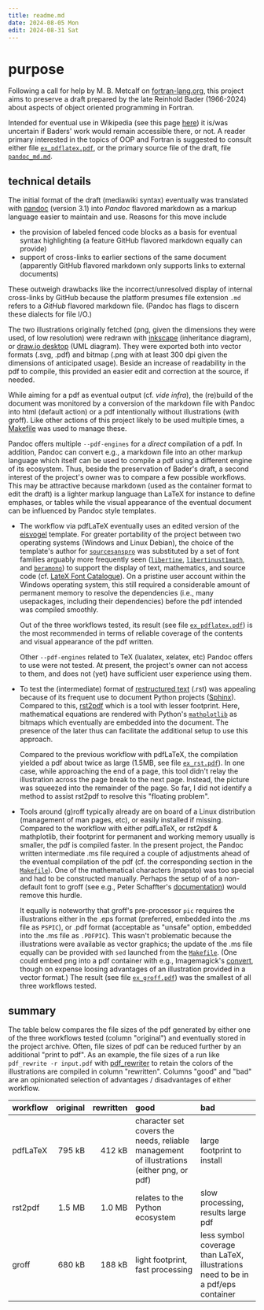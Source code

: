 ```yaml
---
title: readme.md
date: 2024-08-05 Mon
edit: 2024-08-31 Sat
---
```


# purpose

Following a call for help by M. B. Metcalf on
[fortran-lang.org](https://fortran-lang.discourse.group/t/reinhold-bader-1966-2024/8233/5),
this project aims to preserve a draft prepared by the late Reinhold Bader
(1966-2024) about aspects of object oriented programming in Fortran.

Intended for eventual use in Wikipedia (see this page
[here](https://en.wikipedia.org/wiki/User:RBaSc/draft_ftnoo))
it is/was uncertain if Baders' work would remain accessible there, or not.  A
reader primary interested in the topics of OOP and Fortran is suggested to
consult either file
[`ex_pdflatex.pdf`](ex_pdflatex.pdf),
or the primary source file of the draft,
file
[`pandoc_md.md`](pandoc_md.md).

## technical details

The initial format of the draft (mediawiki syntax) eventually was translated
with [pandoc](https://pandoc.org/) (version 3.1) into _Pandoc_ flavored markdown
as a markup language easier to maintain and use.  Reasons for this move include

- the provision of labeled fenced code blocks as a basis for eventual syntax
  highlighting (a feature GitHub flavored markdown equally can provide)
- support of cross-links to earlier sections of the same document (apparently
  GitHub flavored markdown only supports links to external documents)

These outweigh drawbacks like the incorrect/unresolved display of internal
cross-links by GitHub because the platform presumes file extension `.md` refers
to a _GitHub_ flavored markdown file.  (Pandoc has flags to discern these
dialects for file I/O.)

The two illustrations originally fetched (png, given the dimensions they were
used, of low resolution) were redrawn with [inkscape](https://inkscape.org/)
(inheritance diagram), or
[draw.io desktop](https://github.com/jgraph/drawio-desktop/releases) (UML
diagram).  They were exported both into vector formats (.svg, .pdf) and bitmap
(.png with at least 300 dpi given the dimensions of anticipated usage).  Beside
an increase of readability in the pdf to compile, this provided an easier edit
and correction at the source, if needed.

While aiming for a pdf as eventual output (cf. _vide infra_), the (re)build of
the document was monitored by a conversion of the markdown file with Pandoc into
html (default action) or a pdf intentionally without illustrations (with groff).
Like other actions of this project likely to be used multiple times, a
[Makefile](Makefile)
was used to manage these.

Pandoc offers multiple `--pdf-engines` for a _direct_ compilation of a pdf.  In
addition, Pandoc can convert e.g., a markdown file into an other markup language
which itself can be used to compile a pdf using a different engine of its
ecosystem.  Thus, beside the preservation of Bader's draft, a second interest of
the project's owner was to compare a few possible workflows.  This may be
attractive because markdown (used as the container format to edit the draft) is
a lighter markup language than LaTeX for instance to define emphases, or tables
while the visual appearance of the eventual document can be influenced by Pandoc
style templates.

- The workflow via pdfLaTeX eventually uses an edited version of the
  [eisvogel](https://github.com/Wandmalfarbe/pandoc-latex-template) template.
  For greater portability of the project between two operating systems (Windows
  and Linux Debian), the choice of the template's author for
  [`sourcesanspro`](https://ctan.org/pkg/sourcesanspro) was substituted
  by a set of font families arguably more frequently seen
  ([`libertine`](https://ctan.org/pkg/libertine),
  [`libertinust1math`](https://ctan.org/pkg/libertinust1math),
  and
  [`beramono`](https://ctan.org/pkg/bera)) to support the display of text,
  mathematics, and source code (cf.
  [LateX Font Catalogue](https://tug.org/FontCatalogue/mathfonts.html)).
  On a pristine user account within the Windows operating system, this still
  required a considerable amount of permanent memory to resolve the dependencies
  (i.e., many usepackages, including their dependencies) before the pdf intended
  was compiled smoothly.

  Out of the three workflows tested, its result (see file
  [`ex_pdflatex.pdf`](ex_pdflatex.pdf))
  is the most recommended in terms of reliable coverage of the contents and
  visual appearance of the pdf written.

  Other `--pdf-engines` related to TeX (lualatex, xelatex, etc) Pandoc offers to
  use were not tested.  At present, the project's owner can not access to them,
  and does not (yet) have sufficient user experience using them.
- To test the (intermediate) format of
  [restructured text](https://en.wikipedia.org/wiki/ReStructuredText)
  (.rst) was appealing because of its frequent use to document Python projects
  ([Sphinx](https://en.wikipedia.org/wiki/Sphinx_(documentation_generator))).
  Compared to this, [rst2pdf](https://rst2pdf.org/) which is a tool with lesser
  footprint.  Here, mathematical equations are rendered with Python's
  [`mathplotlib`](https://matplotlib.org/)
  as bitmaps which eventually are embedded into the document.  The presence of
  the later thus can facilitate the additional setup to use this approach.

  Compared to the previous workflow with pdfLaTeX, the compilation yielded a
  pdf about twice as large (1.5MB, see file
  [`ex_rst.pdf`](ex_rst.pdf)).
  In one case, while approaching the end of a page, this tool didn't relay the
  illustration across the page break to the next page.  Instead, the picture was
  squeezed into the remainder of the page.  So far, I did not identify a method
  to assist rst2pdf to resolve this "floating problem".
- Tools around (g)roff typically already are on board of a Linux distribution
  (management of man pages, etc), or easily installed if missing.  Compared to
  the workflow with either pdfLaTeX, or rst2pdf & mathplotlib, their footprint
  for permanent and working memory usually is smaller, the pdf is compiled
  faster.  In the present project, the Pandoc written intermediate .ms file
  required a couple of adjustments ahead of the eventual compilation of the pdf
  (cf. the corresponding section in the
  [`Makefile`](Makefile)).
  One of the mathematical characters (mapsto) was too special and had to be
  constructed manually.  Perhaps the setup of of a non-default font to groff
  (see e.g., Peter Schaffter's
  [documentation](https://www.schaffter.ca/mom/momdoc/appendices.html#fonts))
  would remove this hurdle.

  It equally is noteworthy that groff's pre-processor `pic` requires the
  illustrations either in the .eps format (preferred, embedded into the .ms file
  as `PSPIC`), or .pdf format (acceptable as "unsafe" option, embedded into the
  .ms file as `.PDFPIC`).  This wasn't problematic because the illustrations
  were available as vector graphics; the update of the .ms file equally can be
  provided with `sed` launched from the
  [`Makefile`](Makefile).
  (One could embed png into a pdf container with e.g., Imagemagick's
  [convert](https://imagemagick.org/script/convert.php),
  though on expense loosing advantages of an illustration provided in a vector
  format.)  The result (see file
  [`ex_groff.pdf`](ex_groff.pdf))
  was the smallest of all three workflows tested.

## summary

The table below compares the file sizes of the pdf generated by either one of
the three workflows tested (column "original") and eventually stored in the
project archive.
Often, file sizes of pdf can be reduced further by an additional "print to pdf".
As an example, the file sizes of a run like `pdf_rewrite -r input.pdf` with
[pdf_rewriter](https://github.com/nbehrnd/pdf_rewriter) to retain the colors of
the illustrations are compiled in column "rewritten".
Columns "good" and "bad" are an opinionated selection of advantages /
disadvantages of either workflow.

| workflow | original | rewritten | good | bad |
| :--- | ----: | ----: | :-------- | :-------- |
| pdfLaTeX | 795 kB | 412 kB | character set covers the needs, reliable management of illustrations (either png, or pdf) | large footprint to install |
| rst2pdf  | 1.5 MB | 1.0 MB | relates to the Python ecosystem | slow processing, results large pdf |
| groff | 680 kB | 188 kB | light footprint, fast processing | less symbol coverage than LaTeX, illustrations need to be in a pdf/eps container |
